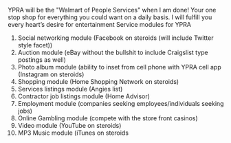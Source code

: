 YPRA will be the "Walmart of People Services" when I am done! Your one stop shop for everything you could want on a daily basis. I will fulfill you every heart’s desire for entertainment
Service modules for YPRA
1.	Social networking module (Facebook on steroids (will include Twitter style facet))
2.	Auction module (eBay without the bullshit to include Craigslist type postings as well)
3.	Photo album module (ability to inset from cell phone with YPRA cell app (Instagram on steroids)
4.	Shopping module (Home Shopping Network on steroids)
5.	Services listings module (Angies list)
6.	Contractor job listings module (Home Advisor)
7.	Employment module (companies seeking employees/individuals seeking jobs)
8.	Online Gambling module (compete with the store front casinos)
9.	Video module (YouTube on steroids)
10.	MP3 Music module (iTunes on steroids
